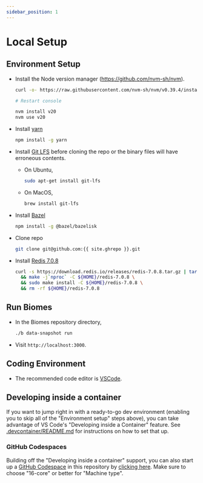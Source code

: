 ```yaml
---
sidebar_position: 1
---
```


# Local Setup

## Environment Setup

- Install the Node version manager (https://github.com/nvm-sh/nvm).

  ```bash
  curl -o- https://raw.githubusercontent.com/nvm-sh/nvm/v0.39.4/install.sh | bash

  # Restart console

  nvm install v20
  nvm use v20
  ```

- Install [yarn](https://yarnpkg.com/)
  ```bash
  npm install -g yarn
  ```
- Install [Git LFS](https://git-lfs.github.com/) before cloning the repo or the binary files will have erroneous contents.
  - On Ubuntu,
    ```bash
    sudo apt-get install git-lfs
    ```
  - On MacOS,
    ```bash
    brew install git-lfs
    ```
- Install [Bazel](https://bazel.build/install)
  ```bash
  npm install -g @bazel/bazelisk
  ```
- Clone repo
  ```bash
  git clone git@github.com:{{ site.ghrepo }}.git
  ```
- Install [Redis 7.0.8](https://redis.io/)
  ```bash
  curl -s https://download.redis.io/releases/redis-7.0.8.tar.gz | tar xvz -C ${HOME} \
    && make -j`nproc` -C ${HOME}/redis-7.0.8 \
    && sudo make install -C ${HOME}/redis-7.0.8 \
    && rm -rf ${HOME}/redis-7.0.8
  ```

## Run Biomes
- In the Biomes repository directory,
  ```bash
  ./b data-snapshot run
  ```
- Visit `http://localhost:3000`.

## Coding Environment

- The recommended code editor is [VSCode](https://code.visualstudio.com/).

## Developing inside a container

If you want to jump right in with a ready-to-go dev environment (enabling you to skip all of the "Environment setup" steps above), you can take advantage of VS Code's "Developing inside a Container" feature. See [.devcontainer/README.md](https://github.com/ill-inc/biomes-game/blob/main/.devcontainer/README.md) for instructions on how to set that up.

### GitHub Codespaces

Building off the "Developing inside a container" support, you can also start
up a [GitHub Codespace](https://github.com/features/codespaces) in this repository by [clicking here](https://github.com/codespaces/new?hide_repo_select=true&ref=main&repo=677467268&skip_quickstart=true). Make sure to choose "16-core" or better for "Machine type".
